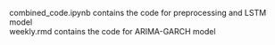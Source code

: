 combined_code.ipynb contains the code for preprocessing and LSTM model <br/>
weekly.rmd contains the code for ARIMA-GARCH model 
